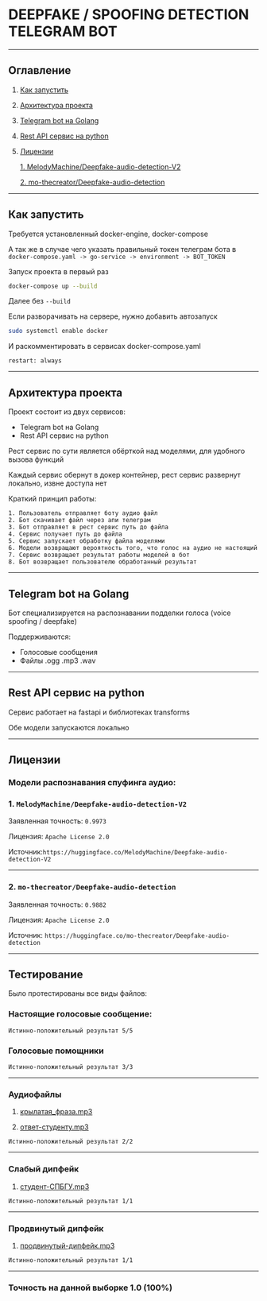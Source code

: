 # DEEPFAKE / SPOOFING DETECTION TELEGRAM BOT

---

## Оглавление

1. [Как запустить](#как-запустить)
2. [Архитектура проекта](#архитектура-проекта)
3. [Telegram bot на Golang](#telegram-bot-на-golang)
4. [Rest API сервис на python](#rest-api-сервис-на-python)
5. [Лицензии](#лицензии)

   [1. MelodyMachine/Deepfake-audio-detection-V2](#1-melodymachinedeepfake-audio-detection-v2)

   [2. mo-thecreator/Deepfake-audio-detection](#2-mo-thecreatordeepfake-audio-detection)

---

## Как запустить

Требуется установленный docker-engine, docker-compose

А так же в случае чего указать правильный токен телеграм бота в
`docker-compose.yaml -> go-service -> environment -> BOT_TOKEN`

Запуск проекта в первый раз

```bash
docker-compose up --build
```

Далее без `--build`

Если разворачивать на сервере, нужно добавить автозапуск

```bash
sudo systemctl enable docker
```

И раскомментировать в сервисах docker-compose.yaml

```
restart: always
```

---

## Архитектура проекта

Проект состоит из двух сервисов:

* Telegram bot на Golang
* Rest API сервис на python

Рест сервис по сути является обёрткой над моделями, для удобного вызова функций

Каждый сервис обернут в докер контейнер, рест сервис развернут локально, извне доступа нет

Краткий принцип работы:

    1. Пользователь отправляет боту аудио файл
    2. Бот скачивает файл через апи телеграм
    3. Бот отправляет в рест сервис путь до файла
    4. Сервис получает путь до файла
    5. Сервис запускает обработку файла моделями
    6. Модели возвращают вероятность того, что голос на аудио не настоящий
    7. Сервис возвращает результат работы моделей в бот
    8. Бот возвращает пользователю обработанный результат

---

## Telegram bot на Golang

Бот специализируется на распознавании подделки голоса (voice spoofing / deepfake)

Поддерживаются:

- Голосовые сообщения
- Файлы .ogg .mp3 .wav

---

## Rest API сервис на python

Сервис работает на fastapi и библиотеках transforms

Обе модели запускаются локально

---

## Лицензии

### Модели распознавания спуфинга аудио:

### 1. `MelodyMachine/Deepfake-audio-detection-V2`

Заявленная точность: `0.9973`

Лицензия: `Apache License 2.0`

Источник:``https://huggingface.co/MelodyMachine/Deepfake-audio-detection-V2``

---

### 2. `mo-thecreator/Deepfake-audio-detection`

Заявленная точность: `0.9882`

Лицензия: `Apache License 2.0`

Источник: `https://huggingface.co/mo-thecreator/Deepfake-audio-detection`

---

## Тестирование

Было протестированы все виды файлов:

### Настоящие голосовые сообщение:

`Истинно-положительный результат 5/5`

### Голосовые помощники

`Истинно-положительный результат 3/3`

---

### Аудиофайлы

1. [крылатая_фраза.mp3](tests/real/%D0%BA%D1%80%D1%8B%D0%BB%D0%B0%D1%82%D0%B0%D1%8F_%D1%84%D1%80%D0%B0%D0%B7%D0%B0.mp3)

2. [ответ-студенту.mp3](tests/real/%D0%BE%D1%82%D0%B2%D0%B5%D1%82-%D1%81%D1%82%D1%83%D0%B4%D0%B5%D0%BD%D1%82%D1%83.mp3)

`Истинно-положительный результат 2/2`

---

### Слабый дипфейк

1. [студент-СПБГУ.mp3](tests/deepfake/%D1%81%D1%82%D1%83%D0%B4%D0%B5%D0%BD%D1%82-%D0%A1%D0%9F%D0%91%D0%93%D0%A3.mp3)

`Истинно-положительный результат 1/1`

---

### Продвинутый дипфейк

1. [продвинутый-дипфейк.mp3](tests/deepfake/%D0%BF%D1%80%D0%BE%D0%B4%D0%B2%D0%B8%D0%BD%D1%83%D1%82%D1%8B%D0%B9-%D0%B4%D0%B8%D0%BF%D1%84%D0%B5%D0%B9%D0%BA.mp3)

`Истинно-положительный результат 1/1`

---

### Точность на данной выборке 1.0 (100%)